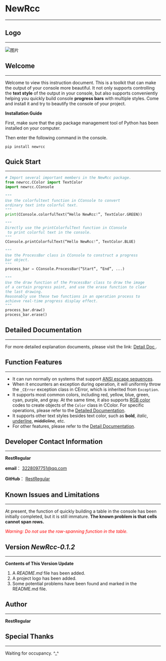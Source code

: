 # NewRcc

---
## Logo

---
![图片](./resource/Logo.jpg)
## Welcome

---
Welcome to view this instruction document. This is a 
toolkit that can make the output of your console more
beautiful. It not only supports controlling the 
**text style** of the output in your console, but also
supports conveniently helping you quickly build console
**progress bars** with multiple styles. Come and install
it and try to beautify the console of your project.

**Installation Guide**

First, make sure that the pip package management tool 
of Python has been installed on your 
computer.

Then enter the following command in the console.
```
pip install newrcc
```
## Quick Start

---
```python
# Import several important members in the NewRcc package.
from newrcc.CColor import TextColor
import newrcc.CConsole

"""
Use the colorfultext function in CConsole to convert 
ordinary text into colorful text.
"""
print(CConsole.colorfulText(“Hello NewRcc!”, TextColor.GREEN))

"""
Directly use the printColorfulText function in CConsole
 to print colorful text in the console.
"""
CConsole.printColorfulText(“Hello NewRcc!”, TextColor.BLUE)

"""
Use the ProcessBar class in CConsole to construct a progress 
bar object.
"""
process_bar = CConsole.ProcessBar(“Start”, “End”, ...)

"""
Use the draw function of the ProcessBar class to draw the image
of a certain progress point, and use the erase function to clear 
the last drawing. 
Reasonably use these two functions in an operation process to 
achieve real-time progress display effect.
"""
process_bar.draw()
process_bar.erase()
```
## Detailed Documentation

---
For more detailed explanation documents, please visit the link: [Detail Doc ](https://#) .
## Function Features

---
- It can run normally on systems that support 
[ANSI escape sequences](https://baike.baidu.com/item/ANSI转义序列/22735729?fr=ge_ala).
- When it encounters an exception during operation, 
it will uniformly throw the `_CError` exception class 
in CError, which is inherited from `Exception`.
- It supports most common colors, including red, yellow, 
blue, green, cyan, purple, and gray. At the same time, 
it also supports [RGB color](https://baike.baidu.com/item/RGB/342517?fr=ge_ala) codes to create objects 
of the `Color` class in CColor. For specific operations, 
please refer to the [Detailed Documentation](#detailed-documentation).
- It supports other text styles besides text color, such 
as **bold**, *italic*, <u>underline</u>, ~~middleline~~, etc.
- For other features, please refer to the 
[Detail Documentation](#detailed-documentation).
## Developer Contact Information

---
**RestRegular**

  **email**： [3228097751@qq.com](https://www.qq.com)
  
  **GitHub**： [RestRegular](https://github.com/RestRegular)
##  Known Issues and Limitations

---
At present, the function of quickly building a table in 
the console has been initially completed, but it is still 
immature. **The known problem is that cells cannot span rows.**
<p style="color: red; font-style: italic;">
Warning: Do not use the row-spanning function in the table.
</p>

## Version _NewRcc-0.1.2_

---
**Contents of This Version Update**
1. A _README.md_ file has been added. 
2. A project logo has been added. 
3. Some potential problems have been found and marked in the README.md file.

## Author

---
**RestRegular**

## Special Thanks

---
Waiting for occupancy. ^_^ 

